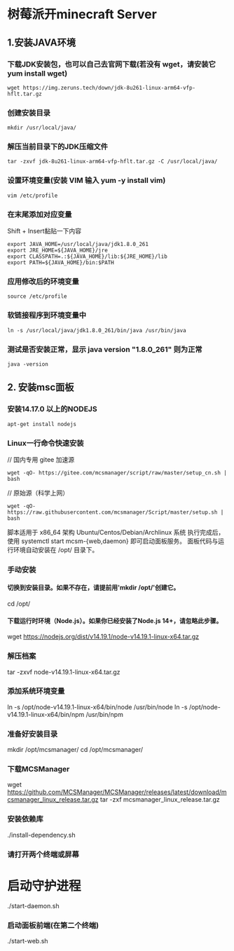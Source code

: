 # 树莓派开minecraft Server
## 1.安装JAVA环境

### 下载JDK安装包，也可以自己去官网下载(若没有 wget，请安装它 yum install wget)
```
wget https://img.zeruns.tech/down/jdk-8u261-linux-arm64-vfp-hflt.tar.gz
```
### 创建安装目录
```
mkdir /usr/local/java/
```
### 解压当前目录下的JDK压缩文件
```
tar -zxvf jdk-8u261-linux-arm64-vfp-hflt.tar.gz -C /usr/local/java/
```
### 设置环境变量(安装 VIM 输入 yum -y install vim)
```
vim /etc/profile
```
### 在末尾添加对应变量
Shift + Insert黏贴一下内容
```
export JAVA_HOME=/usr/local/java/jdk1.8.0_261
export JRE_HOME=${JAVA_HOME}/jre
export CLASSPATH=.:${JAVA_HOME}/lib:${JRE_HOME}/lib
export PATH=${JAVA_HOME}/bin:$PATH
```
### 应用修改后的环境变量
```
source /etc/profile
```
### 软链接程序到环境变量中
```
ln -s /usr/local/java/jdk1.8.0_261/bin/java /usr/bin/java
```
### 测试是否安装正常，显示 java version "1.8.0_261" 则为正常
```
java -version
```
## 2. 安装msc面板  
### 安装14.17.0 以上的NODEJS
```
apt-get install nodejs
```
### Linux一行命令快速安装

// 国内专用 gitee 加速源
```
wget -qO- https://gitee.com/mcsmanager/script/raw/master/setup_cn.sh | bash
```
// 原始源（科学上网）
```
wget -qO- https://raw.githubusercontent.com/mcsmanager/Script/master/setup.sh | bash
```
脚本适用于 x86_64 架构 Ubuntu/Centos/Debian/Archlinux 系统
执行完成后，使用 systemctl start mcsm-{web,daemon} 即可启动面板服务。
面板代码与运行环境自动安装在 /opt/ 目录下。
### 手动安装
#### 切换到安装目录。如果不存在，请提前用'mkdir /opt/'创建它。
cd /opt/


#### 下载运行时环境（Node.js）。如果你已经安装了Node.js 14+，请忽略此步骤。
wget https://nodejs.org/dist/v14.19.1/node-v14.19.1-linux-x64.tar.gz

### 解压档案
tar -zxvf node-v14.19.1-linux-x64.tar.gz

### 添加系统环境变量
ln -s /opt/node-v14.19.1-linux-x64/bin/node /usr/bin/node
ln -s /opt/node-v14.19.1-linux-x64/bin/npm /usr/bin/npm


### 准备好安装目录
mkdir /opt/mcsmanager/
cd /opt/mcsmanager/

### 下载MCSManager
wget https://github.com/MCSManager/MCSManager/releases/latest/download/mcsmanager_linux_release.tar.gz
tar -zxf mcsmanager_linux_release.tar.gz


### 安装依赖库
./install-dependency.sh


### 请打开两个终端或屏幕
# 启动守护进程
./start-daemon.sh

### 启动面板前端(在第二个终端)
./start-web.sh

